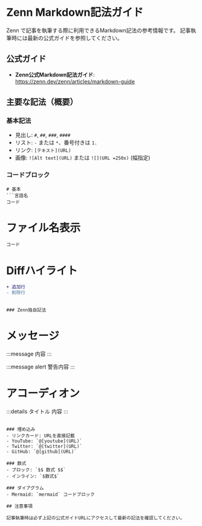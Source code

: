 # Zenn Markdown記法ガイド

Zenn で記事を執筆する際に利用できるMarkdown記法の参考情報です。
記事執筆時には最新の公式ガイドを参照してください。

## 公式ガイド

- **Zenn公式Markdown記法ガイド**: https://zenn.dev/zenn/articles/markdown-guide

## 主要な記法（概要）

### 基本記法
- 見出し: `#`, `##`, `###`, `####`
- リスト: `-` または `*`、番号付きは `1.`
- リンク: `[テキスト](URL)`
- 画像: `![Alt text](URL)` または `![](URL =250x)` (幅指定)

### コードブロック
```
# 基本
```言語名
コード
```

# ファイル名表示
```js:ファイル名.js
コード
```

# Diffハイライト
```diff js
+ 追加行
- 削除行
```
```

### Zenn独自記法
```
# メッセージ
:::message
内容
:::

:::message alert
警告内容
:::

# アコーディオン
:::details タイトル
内容
:::
```

### 埋め込み
- リンクカード: URLを直接記載
- YouTube: `@[youtube](URL)`
- Twitter: `@[twitter](URL)`
- GitHub: `@[github](URL)`

### 数式
- ブロック: `$$ 数式 $$`
- インライン: `$数式$`

### ダイアグラム
- Mermaid: `mermaid` コードブロック

## 注意事項

記事執筆時は必ず上記の公式ガイドURLにアクセスして最新の記法を確認してください。
